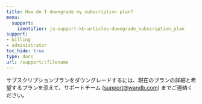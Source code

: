 ```yaml
---
title: How do I downgrade my subscription plan?
menu:
  support:
    identifier: ja-support-kb-articles-downgrade_subscription_plan
support:
- billing
- administrator
toc_hide: true
type: docs
url: /support/:filename
---
```


サブスクリプションプランをダウングレードするには、現在のプランの詳細と希望するプランを添えて、サポートチーム (support@wandb.com) までご連絡ください。
